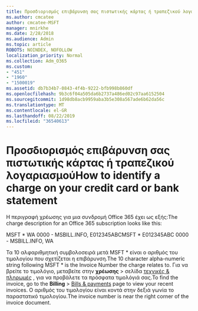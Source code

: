 ```yaml
---
title: Προσδιορισμός επιβάρυνση σας πιστωτικής κάρτας ή τραπεζικού λογαριασμού
ms.author: cmcatee
author: cmcatee-MSFT
manager: mnirkhe
ms.date: 2/28/2018
ms.audience: Admin
ms.topic: article
ROBOTS: NOINDEX, NOFOLLOW
localization_priority: Normal
ms.collection: Adm_O365
ms.custom:
- "451"
- "1960"
- "1500019"
ms.assetid: db7b34b7-0843-4f4b-9222-bfb998b860df
ms.openlocfilehash: 9b3c6f04a505da6b2737a486ed02c97aa6152504
ms.sourcegitcommit: 1d98db8acb9959aba3b5e308a567ade6b62da56c
ms.translationtype: MT
ms.contentlocale: el-GR
ms.lasthandoff: 08/22/2019
ms.locfileid: "36540613"
---
```

# <a name="how-to-identify-a-charge-on-your-credit-card-or-bank-statement"></a><span data-ttu-id="31295-102">Προσδιορισμός επιβάρυνση σας πιστωτικής κάρτας ή τραπεζικού λογαριασμού</span><span class="sxs-lookup"><span data-stu-id="31295-102">How to identify a charge on your credit card or bank statement</span></span>

<span data-ttu-id="31295-103">Η περιγραφή χρέωσης για μια συνδρομή Office 365 έχει ως εξής:</span><span class="sxs-lookup"><span data-stu-id="31295-103">The charge description for an Office 365 subscription looks like this:</span></span>
  
<span data-ttu-id="31295-104">MSFT \* WA 0000 - MSBILL.INFO, E012345ABC</span><span class="sxs-lookup"><span data-stu-id="31295-104">MSFT \* E012345ABC 0000 - MSBILL.INFO, WA</span></span>
  
<span data-ttu-id="31295-105">Τα 10 αλφαριθμητική συμβολοσειρά μετά MSFT \* είναι ο αριθμός του τιμολογίου που σχετίζεται η επιβάρυνση.</span><span class="sxs-lookup"><span data-stu-id="31295-105">The 10 character alpha-numeric string following MSFT \* is the Invoice Number the charge relates to.</span></span> <span data-ttu-id="31295-106">Για να βρείτε το τιμολόγιο, μεταβείτε στην **χρέωσης** \> σελίδα [τεχνικές & πληρωμές](https://go.microsoft.com/fwlink/p/?linkid=848039) , για να προβάλετε τα πρόσφατα τιμολόγιά σας.</span><span class="sxs-lookup"><span data-stu-id="31295-106">To find the invoice, go to the **Billing** \> [Bills & payments](https://go.microsoft.com/fwlink/p/?linkid=848039) page to view your recent invoices.</span></span> <span data-ttu-id="31295-107">Ο αριθμός του τιμολογίου είναι κοντά στην δεξιά γωνία το παραστατικό τιμολογίου.</span><span class="sxs-lookup"><span data-stu-id="31295-107">The invoice number is near the right corner of the invoice document.</span></span>